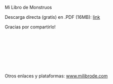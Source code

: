 Mi Libro de Monstruos

Descarga directa (gratis) en .PDF (16MB): [link](https://github.com/milibrode/monstruos/releases/download/milibrodemonstruos/Mi.Libro.de.Monstruos.Luis.Quesada.Torres.2023.pdf)

Gracias por compartirlo!


&nbsp;
&nbsp;
&nbsp;
&nbsp;

&nbsp;

&nbsp;
&nbsp;

&nbsp;

Otros enlaces y plataformas: www.milibrode.com 
